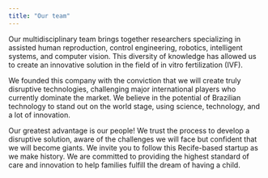 ```yaml
---
title: "Our team"
---
```


Our multidisciplinary team brings together researchers specializing in assisted human reproduction, control engineering, robotics, intelligent systems, and computer vision. This diversity of knowledge has allowed us to create an innovative solution in the field of in vitro fertilization (IVF).

We founded this company with the conviction that we will create truly disruptive technologies, challenging major international players who currently dominate the market. We believe in the potential of Brazilian technology to stand out on the world stage, using science, technology, and a lot of innovation.

Our greatest advantage is our people! We trust the process to develop a disruptive solution, aware of the challenges we will face but confident that we will become giants. We invite you to follow this Recife-based startup as we make history. We are committed to providing the highest standard of care and innovation to help families fulfill the dream of having a child.
